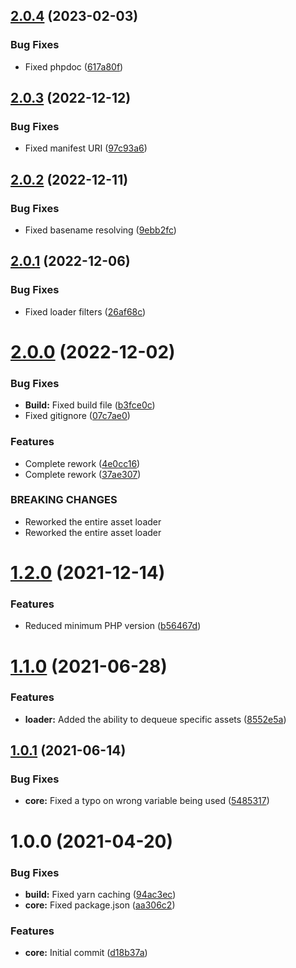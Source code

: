 ## [2.0.4](https://github.com/oblakstudio/wp-asset-loader/compare/v2.0.3...v2.0.4) (2023-02-03)


### Bug Fixes

* Fixed phpdoc ([617a80f](https://github.com/oblakstudio/wp-asset-loader/commit/617a80f8acd2df9d87268d5673130695d2f8258a))

## [2.0.3](https://github.com/oblakstudio/wp-asset-loader/compare/v2.0.2...v2.0.3) (2022-12-12)


### Bug Fixes

* Fixed manifest URI ([97c93a6](https://github.com/oblakstudio/wp-asset-loader/commit/97c93a68b6301c2be8b2f9d10e0ee8119f2a7f1e))

## [2.0.2](https://github.com/oblakstudio/wp-asset-loader/compare/v2.0.1...v2.0.2) (2022-12-11)


### Bug Fixes

* Fixed basename resolving ([9ebb2fc](https://github.com/oblakstudio/wp-asset-loader/commit/9ebb2fc910b8e500eb9504cb164def9b413845d1))

## [2.0.1](https://github.com/oblakstudio/wp-asset-loader/compare/v2.0.0...v2.0.1) (2022-12-06)


### Bug Fixes

* Fixed loader filters ([26af68c](https://github.com/oblakstudio/wp-asset-loader/commit/26af68c2f9c063d9f1e65c0bcb6943e45e18146e))

# [2.0.0](https://github.com/oblakstudio/asset-loader/compare/v1.2.0...v2.0.0) (2022-12-02)


### Bug Fixes

* **Build:** Fixed build file ([b3fce0c](https://github.com/oblakstudio/asset-loader/commit/b3fce0cc1b6aac5ffc22fc1ba45fd2bac8f67519))
* Fixed gitignore ([07c7ae0](https://github.com/oblakstudio/asset-loader/commit/07c7ae027ccd5b3fde010ec87a7627b40f0cb3f3))


### Features

* Complete rework ([4e0cc16](https://github.com/oblakstudio/asset-loader/commit/4e0cc16430f894e3558266796790deaa01176a6f))
* Complete rework ([37ae307](https://github.com/oblakstudio/asset-loader/commit/37ae3079d3d0b887c98853ec050c3a669c793be2))


### BREAKING CHANGES

* Reworked the entire asset loader
* Reworked the entire asset loader

# [1.2.0](https://github.com/oblakstudio/asset-loader/compare/v1.1.0...v1.2.0) (2021-12-14)


### Features

* Reduced minimum PHP version ([b56467d](https://github.com/oblakstudio/asset-loader/commit/b56467d6e2f54a11581ceab285a9e6fdf7dfd2b8))

# [1.1.0](https://github.com/oblakstudio/asset-loader/compare/v1.0.1...v1.1.0) (2021-06-28)


### Features

* **loader:** Added the ability to dequeue specific assets ([8552e5a](https://github.com/oblakstudio/asset-loader/commit/8552e5a227eac70d1c1e02e1cf419d3d32176b79))

## [1.0.1](https://github.com/oblakstudio/asset-loader/compare/v1.0.0...v1.0.1) (2021-06-14)


### Bug Fixes

* **core:** Fixed a typo on wrong variable being used ([5485317](https://github.com/oblakstudio/asset-loader/commit/54853175d61772b0b27f0b7c2bccf024ae8e738b))

# 1.0.0 (2021-04-20)


### Bug Fixes

* **build:** Fixed yarn caching ([94ac3ec](https://github.com/oblakstudio/asset-loader/commit/94ac3ec52bb9f4e22d4119fbf306a716d9133f13))
* **core:** Fixed package.json ([aa306c2](https://github.com/oblakstudio/asset-loader/commit/aa306c213768743ee1cabbd11653296ee7ba116d))


### Features

* **core:** Initial commit ([d18b37a](https://github.com/oblakstudio/asset-loader/commit/d18b37a4ef76499f6c64adc786738cbf29a19a5c))
